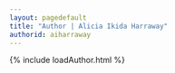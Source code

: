 ```yaml
---
layout: pagedefault
title: "Author | Alicia Ikida Harraway"
authorid: aiharraway
---
```

{% include loadAuthor.html %}